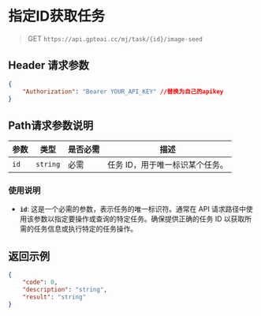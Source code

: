 # 指定ID获取任务
>GET `https://api.gptoai.cc/mj/task/{id}/image-seed`

## Header 请求参数
```json
{
    "Authorization": "Bearer YOUR_API_KEY" //替换为自己的apikey
}
```
## Path请求参数说明


| 参数   | 类型     | 是否必需 | 描述      |
|--------|----------|----------|-----------|
| `id`   | `string` | 必需     | 任务 ID，用于唯一标识某个任务。 |

### 使用说明

- **`id`**: 这是一个必需的参数，表示任务的唯一标识符。通常在 API 请求路径中使用该参数以指定要操作或查询的特定任务。确保提供正确的任务 ID 以获取所需的任务信息或执行特定的任务操作。

## 返回示例
```json
{
    "code": 0,
    "description": "string",
    "result": "string"
}
```
